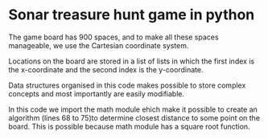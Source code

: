 # Sonar treasure hunt game in python

The game board has 900 spaces, and to make all these spaces manageable, we use the Cartesian coordinate system.

Locations on the board are stored in a list of lists in which the first index is the x-coordinate and the second index is the y-coordinate.

Data structures organised in this code makes possible to store complex concepts and most importantly are easily modifiable.

In this code we import the math module ehich make it possible to create an algorithm (lines 68 to 75)to determine closest distance to some point on the board. This is possible because math module has a square root function.